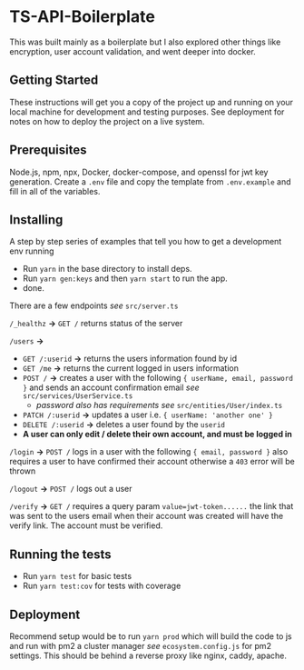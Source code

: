 # TS-API-Boilerplate

This was built mainly as a boilerplate but I also explored other things like encryption, user account validation, and went deeper into docker.

## Getting Started

These instructions will get you a copy of the project up and running on your local machine for development and testing purposes. See deployment for notes on how to deploy the project on a live system.

## Prerequisites

Node.js, npm, npx, Docker, docker-compose, and openssl for jwt key generation. Create a `.env` file and copy the template from `.env.example` and fill in all of the variables.

## Installing

A step by step series of examples that tell you how to get a development env running

* Run `yarn` in the base directory to install deps.
* Run `yarn gen:keys` and then `yarn start` to run the app.
* done.

There are a few endpoints *see* `src/server.ts`

`/_healthz` **->** `GET /` returns status of the server

`/users` **->** 
* `GET /:userid` **->** returns the users information found by id
* `GET /me` **->** returns the current logged in users information
* `POST /` **->** creates a user with the following `{ userName, email, password }` and sends an account confirmation email *see* `src/services/UserService.ts` 
    * *password also has requirements see* `src/entities/User/index.ts`
* `PATCH /:userid` **->** updates a user i.e. `{ userName: 'another one' }`
* `DELETE /:userid` **->** deletes a user found by the `userid`
* **A user can only edit / delete their own account, and must be logged in**

`/login` **->** `POST /` logs in a user with the following `{ email, password }` also requires a user to have confirmed their account otherwise a `403` error will be thrown

`/logout` **->** `POST /` logs out a user

`/verify` **->** `GET /` requires a query param `value=jwt-token......` the link that was sent to the users email when their account was created will have the verify link. The account must be verified.

## Running the tests

* Run `yarn test` for basic tests
* Run `yarn test:cov` for tests with coverage

## Deployment

Recommend setup would be to run `yarn prod` which will build the code to js and run with pm2 a cluster manager *see* `ecosystem.config.js` for pm2 settings. This should be behind a reverse proxy like nginx, caddy, apache.
